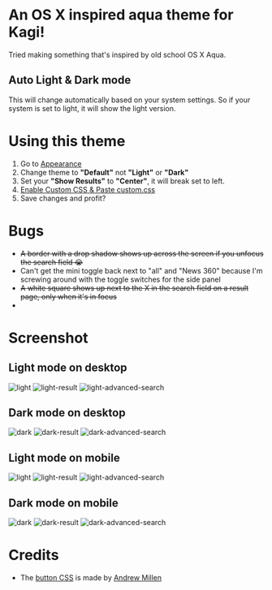 # An OS X inspired aqua theme for Kagi!
Tried making something that's inspired by old school OS X Aqua.

## Auto Light & Dark mode
This will change automatically based on your system settings. So if your system is set to light, it will show the light version.

# Using this theme
1. Go to [Appearance](https://kagi.com/settings/appearance)
2. Change theme to **"Default"** not **"Light"** or **"Dark"**
3. Set your **"Show Results"** to **"Center"**, it will break set to left.
3. [Enable Custom CSS & Paste custom.css](https://kagi.com/settings/custom_css)
4. Save changes and profit?

# Bugs
- ~~A border with a drop shadow shows up across the screen if you unfocus the search field 😭~~
- Can't get the mini toggle back next to "all" and "News 360" because I'm screwing around with the toggle switches for the side panel
- ~~A white square shows up next to the X in the search field on a result page, only when it's in focus~~
- 

# Screenshot
## **Light mode on desktop**
![light](images/light.png)
![light-result](images/light-result.png)
![light-advanced-search](images/light-advanced-search.png)

## **Dark mode on desktop**
![dark](images/dark.png)
![dark-result](images/dark-result.png)
![dark-advanced-search](images/dark-advanced-search.png)

## **Light mode on mobile**
![light](images/light-mobile.png) ![light-result](images/light-mobile-result.png) ![light-advanced-search](images/light-mobile-advanced-search.png)

## **Dark mode on mobile**
![dark](images/dark-mobile.png) ![dark-result](images/dark-mobile-result.png) ![dark-advanced-search](images/dark-mobile-advanced-search.png)

# Credits
- The [button CSS](https://codepen.io/andrewmillen/pen/RwqBMrO) is made by [Andrew Millen](https://codepen.io/andrewmillen/)